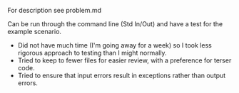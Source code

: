 For description see problem.md

Can be run through the command line (Std In/Out) and have a test for the example scenario.

* Did not have much time (I'm going away for a week) so I took less rigorous approach to testing than I might normally. 
* Tried to keep to fewer files for easier review, with a preference for terser code.
* Tried to ensure that input errors result in exceptions rather than output errors.


